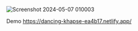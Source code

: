 ![Screenshot 2024-05-07 010003](https://github.com/thevjay/WeatherApp/assets/167644890/0f3c1df1-988a-4608-923a-54a18604857a)

Demo https://dancing-khapse-ea4b17.netlify.app/
